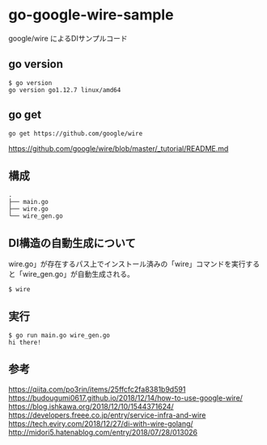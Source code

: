 # go-google-wire-sample

google/wire によるDIサンプルコード

## go version

    $ go version
    go version go1.12.7 linux/amd64

## go get

    go get https://github.com/google/wire

https://github.com/google/wire/blob/master/_tutorial/README.md


## 構成

    .
    ├── main.go
    ├── wire.go
    └── wire_gen.go


## DI構造の自動生成について

wire.go」が存在するパス上でインストール済みの「wire」コマンドを実行すると「wire_gen.go」が自動生成される。

    $ wire


## 実行

    $ go run main.go wire_gen.go 
    hi there!

## 


## 参考
https://qiita.com/po3rin/items/25ffcfc2fa8381b9d591
https://budougumi0617.github.io/2018/12/14/how-to-use-google-wire/
https://blog.ishkawa.org/2018/12/10/1544371624/
https://developers.freee.co.jp/entry/service-infra-and-wire
https://tech.eviry.com/2018/12/27/di-with-wire-golang/
http://midori5.hatenablog.com/entry/2018/07/28/013026
